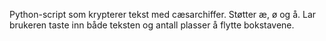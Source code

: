 Python-script som krypterer tekst med cæsarchiffer. Støtter æ, ø og å. Lar brukeren taste inn både teksten og antall plasser å flytte bokstavene.
